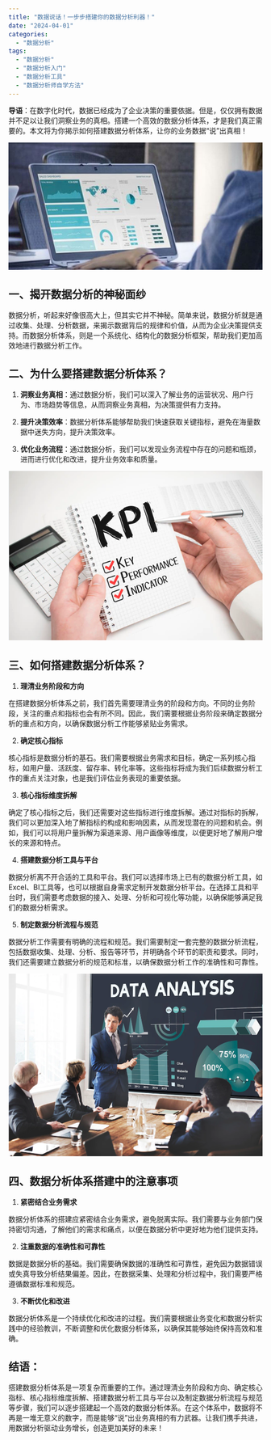 ```yaml
---
title: "数据说话！一步步搭建你的数据分析利器！"
date: "2024-04-01"
categories: 
  - "数据分析"
tags: 
  - "数据分析"
  - "数据分析入门"
  - "数据分析工具"
  - "数据分析师自学方法"
---
```


**导语**：在数字化时代，数据已经成为了企业决策的重要依据。但是，仅仅拥有数据并不足以让我们洞察业务的真相。搭建一个高效的数据分析体系，才是我们真正需要的。本文将为你揭示如何搭建数据分析体系，让你的业务数据“说”出真相！

![blob.jpeg](images/1665561892-blob-jpeg.jpeg)

## 一、揭开数据分析的神秘面纱

数据分析，听起来好像很高大上，但其实它并不神秘。简单来说，数据分析就是通过收集、处理、分析数据，来揭示数据背后的规律和价值，从而为企业决策提供支持。而数据分析体系，则是一个系统化、结构化的数据分析框架，帮助我们更加高效地进行数据分析工作。

## 二、为什么要搭建数据分析体系？

1. **洞察业务真相**：通过数据分析，我们可以深入了解业务的运营状况、用户行为、市场趋势等信息，从而洞察业务真相，为决策提供有力支持。
    
2. **提升决策效率**：数据分析体系能够帮助我们快速获取关键指标，避免在海量数据中迷失方向，提升决策效率。
    
3. **优化业务流程**：通过数据分析，我们可以发现业务流程中存在的问题和瓶颈，进而进行优化和改进，提升业务效率和质量。
    

![KPI.png](images/1660135186-kpi-png.png)

## 三、如何搭建数据分析体系？

1. **理清业务阶段和方向**

在搭建数据分析体系之前，我们首先需要理清业务的阶段和方向。不同的业务阶段，关注的重点和指标也会有所不同。因此，我们需要根据业务阶段来确定数据分析的重点和方向，以确保数据分析工作能够紧贴业务需求。

2. **确定核心指标**

核心指标是数据分析的基石。我们需要根据业务需求和目标，确定一系列核心指标，如用户量、活跃度、留存率、转化率等。这些指标将成为我们后续数据分析工作的重点关注对象，也是我们评估业务表现的重要依据。

3. **核心指标维度拆解**

确定了核心指标之后，我们还需要对这些指标进行维度拆解。通过对指标的拆解，我们可以更加深入地了解指标的构成和影响因素，从而发现潜在的问题和机会。例如，我们可以将用户量拆解为渠道来源、用户画像等维度，以便更好地了解用户增长的来源和特点。

4. **搭建数据分析工具与平台**

数据分析离不开合适的工具和平台。我们可以选择市场上已有的数据分析工具，如Excel、BI工具等，也可以根据自身需求定制开发数据分析平台。在选择工具和平台时，我们需要考虑数据的接入、处理、分析和可视化等功能，以确保能够满足我们的数据分析需求。

5. **制定数据分析流程与规范**

数据分析工作需要有明确的流程和规范。我们需要制定一套完整的数据分析流程，包括数据收集、处理、分析、报告等环节，并明确各个环节的职责和要求。同时，我们还需要建立数据分析的规范和标准，以确保数据分析工作的准确性和可靠性。

![数据分析.png](images/1659518924-png.png)

## 四、数据分析体系搭建中的注意事项

1. **紧密结合业务需求**

数据分析体系的搭建应紧密结合业务需求，避免脱离实际。我们需要与业务部门保持密切沟通，了解他们的需求和痛点，以便在数据分析中更好地为他们提供支持。

2. **注重数据的准确性和可靠性**

数据是数据分析的基础。我们需要确保数据的准确性和可靠性，避免因为数据错误或失真导致分析结果偏差。因此，在数据采集、处理和分析过程中，我们需要严格遵循数据标准和规范。

3. **不断优化和改进**

数据分析体系是一个持续优化和改进的过程。我们需要根据业务变化和数据分析实践中的经验教训，不断调整和优化数据分析体系，以确保其能够始终保持高效和准确。

## 结语：

搭建数据分析体系是一项复杂而重要的工作。通过理清业务阶段和方向、确定核心指标、核心指标维度拆解、搭建数据分析工具与平台以及制定数据分析流程与规范等步骤，我们可以逐步搭建起一个高效的数据分析体系。在这个体系中，数据将不再是一堆无意义的数字，而是能够“说”出业务真相的有力武器。让我们携手共进，用数据分析驱动业务增长，创造更加美好的未来！
